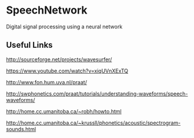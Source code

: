 # SpeechNetwork
Digital signal processing using a neural network

Useful Links
------------
http://sourceforge.net/projects/wavesurfer/

https://www.youtube.com/watch?v=xiqUVnXExTQ

http://www.fon.hum.uva.nl/praat/

http://swphonetics.com/praat/tutorials/understanding-waveforms/speech-waveforms/

http://home.cc.umanitoba.ca/~robh/howto.html

http://home.cc.umanitoba.ca/~krussll/phonetics/acoustic/spectrogram-sounds.html
